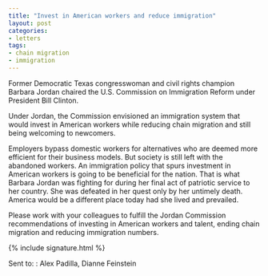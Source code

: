 ```yaml
---
title: "Invest in American workers and reduce immigration"
layout: post
categories:
- letters
tags:
- chain migration
- immigration
---
```


Former Democratic Texas congresswoman and civil rights champion Barbara Jordan chaired the U.S. Commission on Immigration Reform under President Bill Clinton.

Under Jordan, the Commission envisioned an immigration system that would invest in American workers while reducing chain migration and still being welcoming to newcomers.

Employers bypass domestic workers for alternatives who are deemed more efficient for their business models. But society is still left with the abandoned workers. An immigration policy that spurs investment in American workers is going to be beneficial for the nation. That is what Barbara Jordan was fighting for during her final act of patriotic service to her country. She was defeated in her quest only by her untimely death. America would be a different place today had she lived and prevailed.

Please work with your colleagues to fulfill the Jordan Commission recommendations of investing in American workers and talent, ending chain migration and reducing immigration numbers.

{% include signature.html %}

Sent to:
: Alex Padilla, Dianne Feinstein
